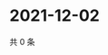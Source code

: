 # 2021-12-02

共 0 条

<!-- BEGIN WEIBO -->
<!-- 最后更新时间 Thu Dec 02 2021 21:11:43 GMT+0800 (China Standard Time) -->

<!-- END WEIBO -->
